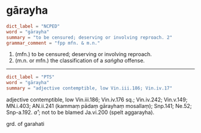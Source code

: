 # gārayha

``` toml
dict_label = "NCPED"
word = "gārayha"
summary = "to be censured; deserving or involving reproach. 2"
grammar_comment = "fpp mfn. & m.n."
```

1. (mfn.) to be censured; deserving or involving reproach.
2. (m.n. or mfn.) the classification of a *saṅgha* offense.

--------------------

``` toml
dict_label = "PTS"
word = "gārayha"
summary = "adjective contemptible, low Vin.iii.186; Vin.iv.17"
```

adjective contemptible, low Vin.iii.186; Vin.iv.176 sq.; Vin.iv.242; Vin.v.149; MN.i.403; AN.ii.241 (kammaṃ pādaṃ gārayhaṃ mosallaṃ); Snp.141; Ne.52; Snp\-a.192. *a˚*; not to be blamed Ja.vi.200 (spelt aggarayha).

grd. of garahati

